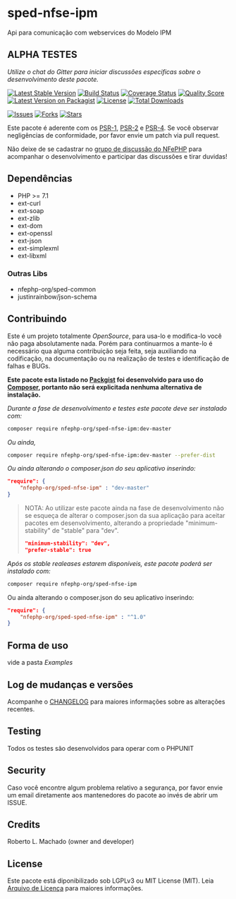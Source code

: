 # sped-nfse-ipm

Api para comunicação com webservices do Modelo IPM

## ALPHA TESTES

*Utilize o chat do Gitter para iniciar discussões especificas sobre o desenvolvimento deste pacote.*

[![Latest Stable Version][ico-stable]][link-packagist]
[![Build Status][ico-travis]][link-travis]
[![Coverage Status][ico-scrutinizer]][link-scrutinizer]
[![Quality Score][ico-code-quality]][link-code-quality]
[![Latest Version on Packagist][ico-version]][link-packagist]
[![License][ico-license]][link-packagist]
[![Total Downloads][ico-downloads]][link-downloads]

[![Issues][ico-issues]][link-issues]
[![Forks][ico-forks]][link-forks]
[![Stars][ico-stars]][link-stars]

Este pacote é aderente com os [PSR-1], [PSR-2] e [PSR-4]. Se você observar negligências de conformidade, por favor envie um patch via pull request.

[PSR-1]: https://github.com/php-fig/fig-standards/blob/master/accepted/PSR-1-basic-coding-standard.md
[PSR-2]: https://github.com/php-fig/fig-standards/blob/master/accepted/PSR-2-coding-style-guide.md
[PSR-4]: https://github.com/php-fig/fig-standards/blob/master/accepted/PSR-4-autoloader.md

Não deixe de se cadastrar no [grupo de discussão do NFePHP](http://groups.google.com/group/nfephp) para acompanhar o desenvolvimento e participar das discussões e tirar duvidas!

## Dependências

- PHP >= 7.1
- ext-curl
- ext-soap
- ext-zlib
- ext-dom
- ext-openssl
- ext-json
- ext-simplexml
- ext-libxml

### Outras Libs

- nfephp-org/sped-common
- justinrainbow/json-schema


## Contribuindo
Este é um projeto totalmente *OpenSource*, para usa-lo e modifica-lo você não paga absolutamente nada. Porém para continuarmos a mante-lo é necessário qua alguma contribuição seja feita, seja auxiliando na codificação, na documentação ou na realização de testes e identificação de falhas e BUGs.

**Este pacote esta listado no [Packgist](https://packagist.org/) foi desenvolvido para uso do [Composer](https://getcomposer.org/), portanto não será explicitada nenhuma alternativa de instalação.**

*Durante a fase de desenvolvimento e testes este pacote deve ser instalado com:*
```bash
composer require nfephp-org/sped-nfse-ipm:dev-master
```

*Ou ainda,*
```bash
composer require nfephp-org/sped-nfse-ipm:dev-master --prefer-dist
```

*Ou ainda alterando o composer.json do seu aplicativo inserindo:*
```json
"require": {
    "nfephp-org/sped-nfse-ipm" : "dev-master"
}
```

> NOTA: Ao utilizar este pacote ainda na fase de desenvolvimento não se esqueça de alterar o composer.json da sua aplicação para aceitar pacotes em desenvolvimento, alterando a propriedade "minimum-stability" de "stable" para "dev".
> ```json
> "minimum-stability": "dev",
> "prefer-stable": true
> ```

*Após os stable realeases estarem disponíveis, este pacote poderá ser instalado com:*
```bash
composer require nfephp-org/sped-nfse-ipm
```
Ou ainda alterando o composer.json do seu aplicativo inserindo:
```json
"require": {
    "nfephp-org/sped-sped-nfse-ipm" : "^1.0"
}
```

## Forma de uso
vide a pasta *Examples*

## Log de mudanças e versões
Acompanhe o [CHANGELOG](CHANGELOG.md) para maiores informações sobre as alterações recentes.

## Testing

Todos os testes são desenvolvidos para operar com o PHPUNIT

## Security

Caso você encontre algum problema relativo a segurança, por favor envie um email diretamente aos mantenedores do pacote ao invés de abrir um ISSUE.

## Credits

Roberto L. Machado (owner and developer)

## License

Este pacote está diponibilizado sob LGPLv3 ou MIT License (MIT). Leia  [Arquivo de Licença](LICENSE.md) para maiores informações.


[ico-stable]: https://poser.pugx.org/nfephp-org/sped-nfse-ipm/version
[ico-stars]: https://img.shields.io/github/stars/nfephp-org/sped-nfse-ipm.svg?style=flat-square
[ico-forks]: https://img.shields.io/github/forks/nfephp-org/sped-nfse-ipm.svg?style=flat-square
[ico-issues]: https://img.shields.io/github/issues/nfephp-org/sped-nfse-ipm.svg?style=flat-square
[ico-travis]: https://img.shields.io/travis/nfephp-org/sped-nfse-ipm/master.svg?style=flat-square
[ico-scrutinizer]: https://img.shields.io/scrutinizer/coverage/g/nfephp-org/sped-nfse-ipm.svg?style=flat-square
[ico-code-quality]: https://img.shields.io/scrutinizer/g/nfephp-org/sped-nfse-ipm.svg?style=flat-square
[ico-downloads]: https://img.shields.io/packagist/dt/nfephp-org/sped-nfse-ipm.svg?style=flat-square
[ico-version]: https://img.shields.io/packagist/v/nfephp-org/sped-nfse-ipm.svg?style=flat-square
[ico-license]: https://poser.pugx.org/nfephp-org/nfephp/license.svg?style=flat-square
[ico-gitter]: https://img.shields.io/badge/GITTER-4%20users%20online-green.svg?style=flat-square

[link-packagist]: https://packagist.org/packages/nfephp-org/sped-nfse-ipm
[link-travis]: https://travis-ci.org/nfephp-org/sped-nfse-ipm
[link-scrutinizer]: https://scrutinizer-ci.com/g/nfephp-org/sped-nfse-ipm/code-structure
[link-code-quality]: https://scrutinizer-ci.com/g/nfephp-org/sped-nfse-ipm
[link-downloads]: https://packagist.org/packages/nfephp-org/sped-nfse-ipm
[link-author]: https://github.com/nfephp-org
[link-issues]: https://github.com/nfephp-org/sped-nfse-ipm/issues
[link-forks]: https://github.com/nfephp-org/sped-nfse-ipm/network
[link-stars]: https://github.com/nfephp-org/sped-nfse-ipm/stargazers
[link-gitter]: https://gitter.im/nfephp-org/sped-nfse-ipm?utm_source=badge&utm_medium=badge&utm_campaign=pr-badge&utm_content=badge